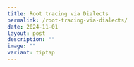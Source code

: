 ```yaml
---
title: Root tracing via Dialects
permalink: /root-tracing-via-dialects/
date: 2024-11-01
layout: post
description: ""
image: ""
variant: tiptap
---
```

